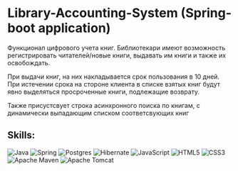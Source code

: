 # Library-Accounting-System (Spring-boot application)
Функционал цифрового учета книг. Библиотекари имеют возможность регистрировать читателей/новые книги, выдавать им книги и также их освобождать.

При выдачи книг, на них накладывается срок пользования в 10 дней. При истечении срока на стороне клиента в списке взятых книг будут явно выделяться просроченные книги, подлежащие возврату.

Также присустсвует строка асинхронного поиска по книгам, с динамически выпадающим списком соответсвующих книг

## Skills:

![Java](https://img.shields.io/badge/java-%23ED8B00.svg?style=for-the-badge&logo=openjdk&logoColor=white)  ![Spring](https://img.shields.io/badge/spring-%236DB33F.svg?style=for-the-badge&logo=spring&logoColor=white)  ![Postgres](https://img.shields.io/badge/postgres-%23316192.svg?style=for-the-badge&logo=postgresql&logoColor=white)  ![Hibernate](https://img.shields.io/badge/Hibernate-59666C?style=for-the-badge&logo=Hibernate&logoColor=white)  ![JavaScript](https://img.shields.io/badge/javascript-%23323330.svg?style=for-the-badge&logo=javascript&logoColor=%23F7DF1E)  ![HTML5](https://img.shields.io/badge/html5-%23E34F26.svg?style=for-the-badge&logo=html5&logoColor=white)  ![CSS3](https://img.shields.io/badge/css3-%231572B6.svg?style=for-the-badge&logo=css3&logoColor=white)  ![Apache Maven](https://img.shields.io/badge/Apache%20Maven-C71A36?style=for-the-badge&logo=Apache%20Maven&logoColor=white)  ![Apache Tomcat](https://img.shields.io/badge/apache%20tomcat-%23F8DC75.svg?style=for-the-badge&logo=apache-tomcat&logoColor=black)
